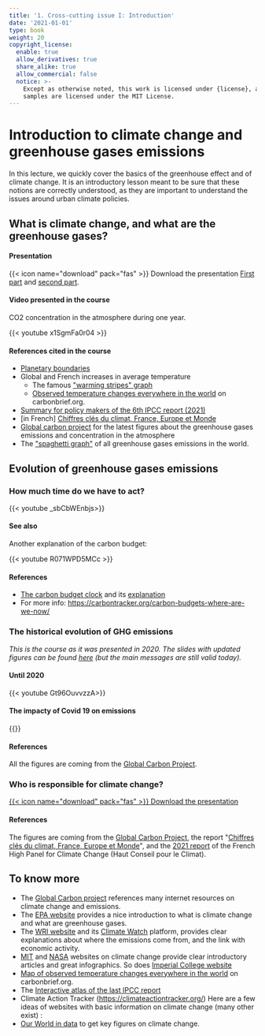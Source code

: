 ```yaml
---
title: '1. Cross-cutting issue I: Introduction'
date: '2021-01-01'
type: book
weight: 20
copyright_license:
  enable: true
  allow_derivatives: true
  share_alike: true
  allow_commercial: false
  notice: >-
    Except as otherwise noted, this work is licensed under {license}, and code
    samples are licensed under the MIT License.
---
```

# Introduction to climate change and greenhouse gases emissions

<!--more-->

In this lecture, we quickly cover the basics of the greenhouse effect and of climate change. It is an introductory lesson meant to be sure that these notions are correctly understood, as they are important to understand the issues around urban climate policies.

## What is climate change, and what are the greenhouse gases?

#### Presentation

{{< icon name="download" pack="fas" >}} Download the presentation [First part](https://www.centre-cired.fr/wp-content/uploads/2022/08/1.-course-1-2022.pdf) and [second part](https://www.centre-cired.fr/wp-content/uploads/2022/08/2.-2022-evolution-emissions2.pdf).

#### Video presented in the course 
CO2 concentration in the atmosphere during one year.

{{< youtube x1SgmFa0r04 >}}

#### References cited in the course
- [Planetary boundaries](https://science.sciencemag.org/content/347/6223/1259855)
- Global and French increases in average temperature
  - The famous ["warming stripes" graph](https://showyourstripes.info/)
  - [Observed temperature changes everywhere in the world](https://www.carbonbrief.org/mapped-how-every-part-of-the-world-has-warmed-and-could-continue-to-warm) on carbonbrief.org.
- [Summary for policy makers of the 6th IPCC report (2021)](https://www.ipcc.ch/report/ar6/wg1/downloads/report/IPCC_AR6_WGI_SPM.pdf)
- [in French] [Chiffres clés du climat, France, Europe et Monde](https://www.statistiques.developpement-durable.gouv.fr/edition-numerique/chiffres-cles-du-climat/2-causes-du-changement-climatique)
- [Global carbon project](https://www.globalcarbonproject.org/) for the latest figures about the greenhouse gases emissions and concentration in the atmosphere
- The ["spaghetti graph"](https://www.wri.org/data/world-greenhouse-gas-emissions-2016) of all greenhouse gases emissions in the world.

## Evolution of greenhouse gases emissions 

### How much time do we have to act?
{{< youtube _sbCbWEnbjs>}}
 
#### See also
Another explanation of the carbon budget:

{{< youtube R071WPD5MCc >}}

#### References
- [The carbon budget clock](https://www.mcc-berlin.net/fileadmin/data/clock/carbon_clock.htm?i=3267263) and its [explanation](https://www.mcc-berlin.net/en/research/co2-budget.html)
- For more info: https://carbontracker.org/carbon-budgets-where-are-we-now/ 

### The historical evolution of GHG emissions
*This is the course as it was presented in 2020. The slides with updated figures can be found [here](https://www.centre-cired.fr/wp-content/uploads/2022/08/2.-2022-evolution-emissions2.pdf) (but the main messages are still valid today).*

#### Until 2020
{{< youtube Gt96OuvvzzA>}}

#### The impacty of Covid 19 on emissions

{{<youtube y43Yc8rphLQ>}}

#### References
All the figures are coming from the [Global Carbon Project](https://www.globalcarbonproject.org/).

### Who is responsible for climate change?

[{{< icon name="download" pack="fas" >}} Download the presentation](http://www.centre-cired.fr/wp-content/uploads/2021/09/who_responsible.pdf)

#### References
The figures are coming from the [Global Carbon Project](https://www.globalcarbonproject.org/), the report "[Chiffres clés du climat, France, Europe et Monde](https://www.statistiques.developpement-durable.gouv.fr/edition-numerique/chiffres-cles-du-climat/2-causes-du-changement-climatique)", and the [2021 report](https://www.hautconseilclimat.fr/publications/rapport-annuel-2021-renforcer-lattenuation-engager-ladaptation/) of the French High Panel for Climate Change (Haut Conseil pour le Climat).


## To know more

- The [Global Carbon project](https://www.globalcarbonproject.org/products/internetResources.htm#General) references many internet resources on climate change and emissions.
- The [EPA website](https://www.epa.gov/ghgemissions/overview-greenhouse-gases) provides a nice introduction to what is climate change and what are greenhouse gases.
- The [WRI website](https://www.wri.org/blog/2020/02/greenhouse-gas-emissions-by-country-sector) and its [Climate Watch](https://www.wri.org/initiatives/climate-watch) platform, provides clear explanations about where the emissions come from, and the link with economic activity.
- [MIT](https://climate.mit.edu/) and [NASA](https://climate.nasa.gov/) websites on climate change provide clear introductory articles and great infographics. So does [Imperial College website](https://www.imperial.ac.uk/grantham/publications/climate-change-faqs/)
- [Map of observed temperature changes everywhere in the world](https://www.carbonbrief.org/mapped-how-every-part-of-the-world-has-warmed-and-could-continue-to-warm) on carbonbrief.org.
- The [Interactive atlas of the last IPCC report](https://interactive-atlas.ipcc.ch/)
- Climate Action Tracker (https://climateactiontracker.org/)
Here are a few ideas of websites with basic information on climate change (many other exist) :
- [Our World in data](https://ourworldindata.org/) to get key figures on climate change.

